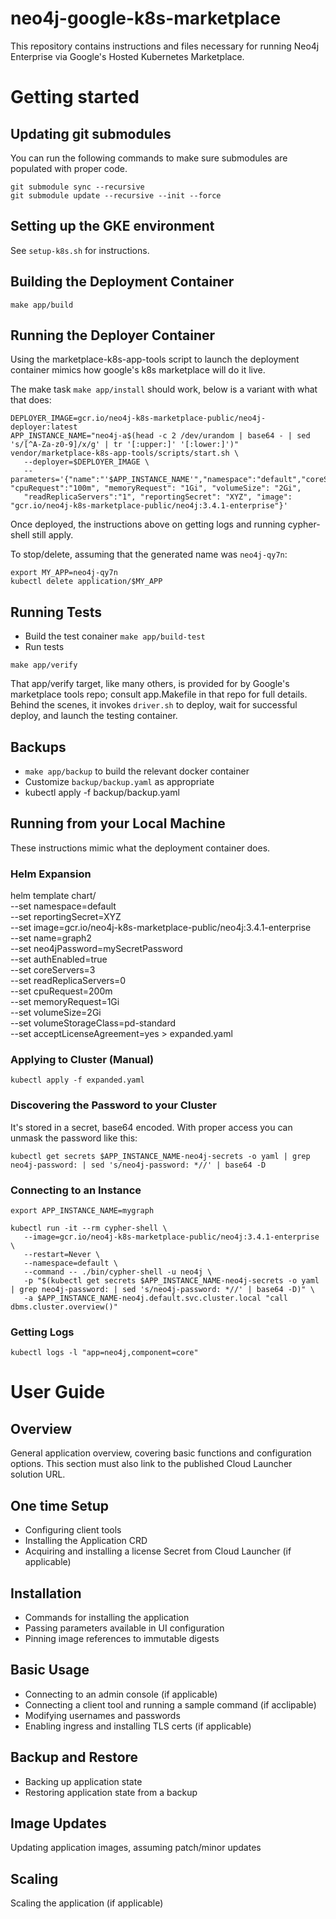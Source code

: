 # neo4j-google-k8s-marketplace

This repository contains instructions and files necessary for running Neo4j Enterprise via Google's
Hosted Kubernetes Marketplace.

# Getting started

## Updating git submodules

You can run the following commands to make sure submodules
are populated with proper code.

```shell
git submodule sync --recursive
git submodule update --recursive --init --force
```

## Setting up the GKE environment

See `setup-k8s.sh` for instructions.

## Building the Deployment Container
 
```
make app/build
```

## Running the Deployer Container

Using the marketplace-k8s-app-tools script to launch the deployment container mimics how google's
k8s marketplace will do it live.

The make task `make app/install` should work, below is a variant with what that does:

```
DEPLOYER_IMAGE=gcr.io/neo4j-k8s-marketplace-public/neo4j-deployer:latest
APP_INSTANCE_NAME="neo4j-a$(head -c 2 /dev/urandom | base64 - | sed 's/[^A-Za-z0-9]/x/g' | tr '[:upper:]' '[:lower:]')"
vendor/marketplace-k8s-app-tools/scripts/start.sh \
   --deployer=$DEPLOYER_IMAGE \
   --parameters='{"name":"'$APP_INSTANCE_NAME'","namespace":"default","coreServers":"3", "cpuRequest":"100m", "memoryRequest": "1Gi", "volumeSize": "2Gi", 
   "readReplicaServers":"1", "reportingSecret": "XYZ", "image": "gcr.io/neo4j-k8s-marketplace-public/neo4j:3.4.1-enterprise"}'
```

Once deployed, the instructions above on getting logs and running cypher-shell still apply.

To stop/delete, assuming that the generated name was `neo4j-qy7n`:

```
export MY_APP=neo4j-qy7n
kubectl delete application/$MY_APP
```

## Running Tests

- Build the test conainer `make app/build-test`
- Run tests

```
make app/verify
```

That app/verify target, like many others, is provided for by Google's
marketplace tools repo; consult app.Makefile in that repo for full details. 
Behind the scenes, it invokes `driver.sh` to deploy, wait for successful deploy,
and launch the testing container.

## Backups

- `make app/backup` to build the relevant docker container
- Customize `backup/backup.yaml` as appropriate
- kubectl apply -f backup/backup.yaml

## Running from your Local Machine

These instructions mimic what the deployment container does.

### Helm Expansion

helm template chart/ \
   --set namespace=default \
   --set reportingSecret=XYZ \
   --set image=gcr.io/neo4j-k8s-marketplace-public/neo4j:3.4.1-enterprise \
   --set name=graph2 \
   --set neo4jPassword=mySecretPassword \
   --set authEnabled=true \
   --set coreServers=3 \
   --set readReplicaServers=0 \
   --set cpuRequest=200m \
   --set memoryRequest=1Gi \
   --set volumeSize=2Gi \
   --set volumeStorageClass=pd-standard \
   --set acceptLicenseAgreement=yes > expanded.yaml

### Applying to Cluster (Manual)

```kubectl apply -f expanded.yaml```

### Discovering the Password to your Cluster

It's stored in a secret, base64 encoded.  With proper access you can unmask the password
like this:

```
kubectl get secrets $APP_INSTANCE_NAME-neo4j-secrets -o yaml | grep neo4j-password: | sed 's/neo4j-password: *//' | base64 -D
```

### Connecting to an Instance

```
export APP_INSTANCE_NAME=mygraph

kubectl run -it --rm cypher-shell \
   --image=gcr.io/neo4j-k8s-marketplace-public/neo4j:3.4.1-enterprise \
   --restart=Never \
   --namespace=default \
   --command -- ./bin/cypher-shell -u neo4j \
   -p "$(kubectl get secrets $APP_INSTANCE_NAME-neo4j-secrets -o yaml | grep neo4j-password: | sed 's/neo4j-password: *//' | base64 -D)" \
   -a $APP_INSTANCE_NAME-neo4j.default.svc.cluster.local "call dbms.cluster.overview()"
```

### Getting Logs

```
kubectl logs -l "app=neo4j,component=core"
```


# User Guide

## Overview

General application overview, covering basic functions and configuration options. This section
must also link to the published Cloud Launcher solution URL.

## One time Setup

- Configuring client tools
- Installing the Application CRD
- Acquiring and installing a license Secret from Cloud Launcher (if applicable)

## Installation

- Commands for installing the application
- Passing parameters available in UI configuration
- Pinning image references to immutable digests

## Basic Usage

- Connecting to an admin console (if applicable)
- Connecting a client tool and running a sample command (if acclipable)
- Modifying usernames and passwords
- Enabling ingress and installing TLS certs (if applicable)

## Backup and Restore

- Backing up application state
- Restoring application state from a backup

## Image Updates

Updating application images, assuming patch/minor updates

## Scaling

Scaling the application (if applicable)


